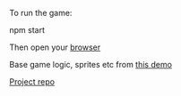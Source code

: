 To run the game: 

npm start

Then open your [browser](http://localhost:3000/)

Base game logic, sprites etc from [this demo](https://github.com/coldi/r3f-game-demo)

[Project repo](https://github.com/las4gn3/maze-game)
